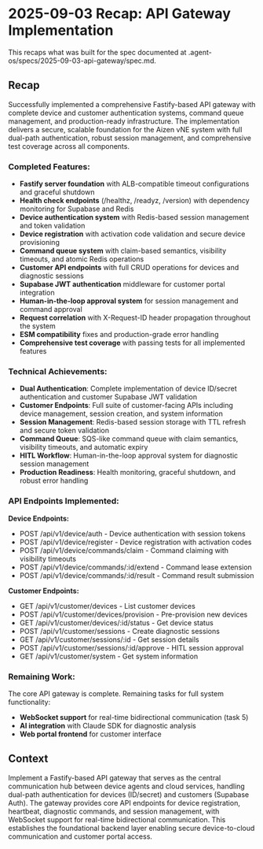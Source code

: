 # 2025-09-03 Recap: API Gateway Implementation

This recaps what was built for the spec documented at .agent-os/specs/2025-09-03-api-gateway/spec.md.

## Recap

Successfully implemented a comprehensive Fastify-based API gateway with complete device and customer authentication systems, command queue management, and production-ready infrastructure. The implementation delivers a secure, scalable foundation for the Aizen vNE system with full dual-path authentication, robust session management, and comprehensive test coverage across all components.

### Completed Features:

- **Fastify server foundation** with ALB-compatible timeout configurations and graceful shutdown
- **Health check endpoints** (/healthz, /readyz, /version) with dependency monitoring for Supabase and Redis
- **Device authentication system** with Redis-based session management and token validation
- **Device registration** with activation code validation and secure device provisioning
- **Command queue system** with claim-based semantics, visibility timeouts, and atomic Redis operations
- **Customer API endpoints** with full CRUD operations for devices and diagnostic sessions
- **Supabase JWT authentication** middleware for customer portal integration
- **Human-in-the-loop approval system** for session management and command approval
- **Request correlation** with X-Request-ID header propagation throughout the system
- **ESM compatibility** fixes and production-grade error handling
- **Comprehensive test coverage** with passing tests for all implemented features

### Technical Achievements:

- **Dual Authentication**: Complete implementation of device ID/secret authentication and customer Supabase JWT validation
- **Customer Endpoints**: Full suite of customer-facing APIs including device management, session creation, and system information
- **Session Management**: Redis-based session storage with TTL refresh and secure token validation
- **Command Queue**: SQS-like command queue with claim semantics, visibility timeouts, and automatic expiry
- **HITL Workflow**: Human-in-the-loop approval system for diagnostic session management
- **Production Readiness**: Health monitoring, graceful shutdown, and robust error handling

### API Endpoints Implemented:

**Device Endpoints:**

- POST /api/v1/device/auth - Device authentication with session tokens
- POST /api/v1/device/register - Device registration with activation codes
- POST /api/v1/device/commands/claim - Command claiming with visibility timeouts
- POST /api/v1/device/commands/:id/extend - Command lease extension
- POST /api/v1/device/commands/:id/result - Command result submission

**Customer Endpoints:**

- GET /api/v1/customer/devices - List customer devices
- POST /api/v1/customer/devices/provision - Pre-provision new devices
- GET /api/v1/customer/devices/:id/status - Get device status
- POST /api/v1/customer/sessions - Create diagnostic sessions
- GET /api/v1/customer/sessions/:id - Get session details
- POST /api/v1/customer/sessions/:id/approve - HITL session approval
- GET /api/v1/customer/system - Get system information

### Remaining Work:

The core API gateway is complete. Remaining tasks for full system functionality:

- **WebSocket support** for real-time bidirectional communication (task 5)
- **AI integration** with Claude SDK for diagnostic analysis
- **Web portal frontend** for customer interface

## Context

Implement a Fastify-based API gateway that serves as the central communication hub between device agents and cloud services, handling dual-path authentication for devices (ID/secret) and customers (Supabase Auth). The gateway provides core API endpoints for device registration, heartbeat, diagnostic commands, and session management, with WebSocket support for real-time bidirectional communication. This establishes the foundational backend layer enabling secure device-to-cloud communication and customer portal access.
